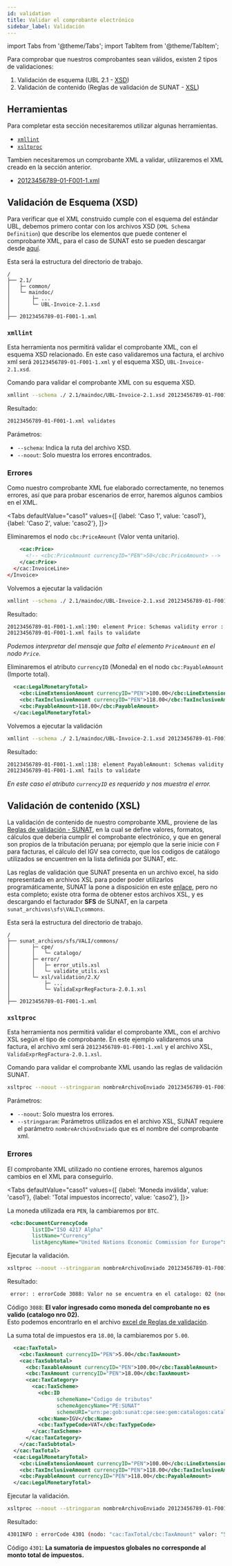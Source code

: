 ```yaml
---
id: validation
title: Validar el comprobante electrónico
sidebar_label: Validación
---
```


import Tabs from '@theme/Tabs';
import TabItem from '@theme/TabItem';

Para comprobar que nuestros comprobantes sean válidos, existen 2 tipos de validaciones:

1. Validación de esquema (UBL 2.1 - [XSD](https://en.wikipedia.org/wiki/XML_Schema_(W3C)))
2. Validación de contenido (Reglas de validación de SUNAT - [XSL](https://es.wikipedia.org/wiki/Extensible_Stylesheet_Language))

## Herramientas
Para completar esta sección necesitaremos utilizar algunas herramientas.
- [`xmllint`](http://xmlsoft.org/xmllint.html)
- [`xsltproc`](http://xmlsoft.org/XSLT/xsltproc.html)

Tambien necesitaremos un comprobante XML a validar, utilizaremos el XML creado en la sección anterior.

- [20123456789-01-F001-1.xml](https://fe-primer.greenter.dev/docs/sign#resultado)

## Validación de Esquema (XSD)

Para verificar que el XML construido cumple con el esquema del estándar UBL, debemos primero contar con los archivos XSD (`XML Schema Definition`) que describe los elementos que puede contener el comprobante XML, para el caso de SUNAT esto se pueden descargar desde [aquí](https://cpe.sunat.gob.pe/sites/default/files/inline-files/2.1.zip).

Esta será la estructura del directorio de trabajo.
```
/
├── 2.1/
│   ├─ common/
│   └─ maindoc/
│       ├─ ...
│       └─ UBL-Invoice-2.1.xsd
│
├── 20123456789-01-F001-1.xml
```

### `xmllint`
Esta herramienta nos permitirá validar el comprobante XML, con el esquema XSD relacionado. En este caso validaremos una factura, el archivo xml será `20123456789-01-F001-1.xml` y el esquema XSD, `UBL-Invoice-2.1.xsd`.

Comando para validar el comprobante XML con su esquema XSD.
```bash
xmllint --schema ./ 2.1/maindoc/UBL-Invoice-2.1.xsd 20123456789-01-F001-1.xml --noout
```
Resultado:
```bash
20123456789-01-F001-1.xml validates
```

Parámetros:
- `--schema`: Indica la ruta del archivo XSD. 
- `--noout`: Solo muestra los errores encontrados.

### Errores
Como nuestro comprobante XML fue elaborado correctamente, no tenemos errores, así que para probar escenarios de error, haremos algunos cambios en el XML.

<Tabs
  defaultValue="caso1"
  values={[
    {label: 'Caso 1', value: 'caso1'},
    {label: 'Caso 2', value: 'caso2'},
  ]}>
  <TabItem value="caso1">

Eliminaremos el nodo `cbc:PriceAmount` (Valor venta unitario).

```xml {2}
    <cac:Price>
      <!-- <cbc:PriceAmount currencyID="PEN">50</cbc:PriceAmount> -->
    </cac:Price>
  </cac:InvoiceLine>
</Invoice>
```

Volvemos a ejecutar la validación

```bash
xmllint --schema ./ 2.1/maindoc/UBL-Invoice-2.1.xsd 20123456789-01-F001-1.xml --noout
```
Resultado:
```bash
20123456789-01-F001-1.xml:190: element Price: Schemas validity error : Element '{urn:oasis:names:specification:ubl:schema:xsd:CommonAggregateComponents-2}Price': Missing child element(s). Expected is ( {urn:oasis:names:specification:ubl:schema:xsd:CommonBasicComponents-2}PriceAmount ).
20123456789-01-F001-1.xml fails to validate
```

_Podemos interpretar del mensaje que falta el elemento `PriceAmount` en el nodo `Price`._
  </TabItem>
  <TabItem value="caso2">

Eliminaremos el atributo `currencyID` (Moneda) en el nodo `cbc:PayableAmount` (Importe total).

```xml {4}
  <cac:LegalMonetaryTotal>
    <cbc:LineExtensionAmount currencyID="PEN">100.00</cbc:LineExtensionAmount>
    <cbc:TaxInclusiveAmount currencyID="PEN">118.00</cbc:TaxInclusiveAmount>
    <cbc:PayableAmount>118.00</cbc:PayableAmount>
  </cac:LegalMonetaryTotal>
```

Volvemos a ejecutar la validación

```bash
xmllint --schema ./ 2.1/maindoc/UBL-Invoice-2.1.xsd 20123456789-01-F001-1.xml --noout
```
Resultado:
```bash
20123456789-01-F001-1.xml:138: element PayableAmount: Schemas validity error : Element '{urn:oasis:names:specification:ubl:schema:xsd:CommonBasicComponents-2}PayableAmount': The attribute 'currencyID' is required but missing.
20123456789-01-F001-1.xml fails to validate
```

_En este caso el atributo `currencyID` es requerido y nos muestra el error._
  </TabItem>
</Tabs>


## Validación de contenido (XSL)

La validación de contenido de nuestro comprobante XML, proviene de las [Reglas de validación - SUNAT](https://cpe.sunat.gob.pe/node/88#item-1), en la cual se define valores, formatos, cálculos que deberia cumplir el comprobante electrónico, y que en general son propios de la tributación peruana; por ejemplo que la serie inicie con `F` para facturas, el cálculo del IGV sea correcto, que los codigos de catálogo utilizados se encuentren en la lista definida por SUNAT, etc.

Las reglas de validación que SUNAT presenta en un archivo excel, ha sido representada en archivos XSL para poder poder utilizarlos programáticamente, SUNAT la pone a disposición en este [enlace](https://cpe.sunat.gob.pe/node/88#item-3), pero no esta completo; existe otra forma de obtener estos archivos XSL, y es descargando el facturador **SFS** de SUNAT, en la carpeta `sunat_archivos\sfs\VALI\commons`.


Esta será la estructura del directorio de trabajo.
```
/
├── sunat_archivos/sfs/VALI/commons/
│       ├─ cpe/
│       │   └─ catalogo/
│       ├─ error/
│       │   ├─ error_utils.xsl
│       │   └─ validate_utils.xsl
│       └─ xsl/validation/2.X/
│           ├─ ...
│           └─ ValidaExprRegFactura-2.0.1.xsl
│
├── 20123456789-01-F001-1.xml
```

### `xsltproc`
Esta herramienta nos permitirá validar el comprobante XML, con el archivo XSL según el tipo de comprobante. En este ejemplo validaremos una factura, el archivo xml será `20123456789-01-F001-1.xml` y el archivo XSL, `ValidaExprRegFactura-2.0.1.xsl`.

Comando para validar el comprobante XML usando las reglas de validación SUNAT.
```bash
xsltproc --noout --stringparam nombreArchivoEnviado 20123456789-01-F001-1.xml sunat_archivos/sfs/VALI/commons/xsl/validation/2.X/ValidaExprRegFactura-2.0.1.xsl 20123456789-01-F001-1.xml
```

Parámetros:
- `--noout`: Solo muestra los errores.
- `--stringparam`: Parámetros utilizados en el archivo XSL, SUNAT requiere el parámetro `nombreArchivoEnviado` que es el nombre del comprobante xml. 

### Errores
El comprobante XML utilizado no contiene errores, haremos algunos cambios en el XML para conseguirlo.

<Tabs
  defaultValue="caso1"
  values={[
    {label: 'Moneda inválida', value: 'caso1'},
    {label: 'Total impuestos incorrecto', value: 'caso2'},
  ]}>
  <TabItem value="caso1">

La moneda utilizada era `PEN`, la cambiaremos por `BTC`.

```xml {4}
 <cbc:DocumentCurrencyCode
        listID="ISO 4217 Alpha"
        listName="Currency"
        listAgencyName="United Nations Economic Commission for Europe">BTC</cbc:DocumentCurrencyCode>
```

Ejecutar la validación.
```bash
xsltproc --noout --stringparam nombreArchivoEnviado 20123456789-01-F001-1.xml sunat_archivos/sfs/VALI/commons/xsl/validation/2.X/ValidaExprRegFactura-2.0.1.xsl 20123456789-01-F001-1.xml
```

Resultado:
```bash
 error: : errorCode 3088: Valor no se encuentra en el catalogo: 02 (nodo: "Invoice/cbc:DocumentCurrencyCode" valor: "BTC")
```

Código `3088`: **El valor ingresado como moneda del comprobante no es valido (catalogo nro 02).**      
Esto podemos encontrarlo en el archivo [excel de Reglas de validación](https://cpe.sunat.gob.pe/node/88#item-3).

  </TabItem>
  <TabItem value="caso2">

La suma total de impuestos era `18.00`, la cambiaremos por `5.00`.

```xml {2}
  <cac:TaxTotal>
    <cbc:TaxAmount currencyID="PEN">5.00</cbc:TaxAmount>
    <cac:TaxSubtotal>
      <cbc:TaxableAmount currencyID="PEN">100.00</cbc:TaxableAmount>
      <cbc:TaxAmount currencyID="PEN">18.00</cbc:TaxAmount>
      <cac:TaxCategory>
        <cac:TaxScheme>
          <cbc:ID
                schemeName="Codigo de tributos"
                schemeAgencyName="PE:SUNAT"
                schemeURI="urn:pe:gob:sunat:cpe:see:gem:catalogos:catalogo05">1000</cbc:ID>
          <cbc:Name>IGV</cbc:Name>
          <cbc:TaxTypeCode>VAT</cbc:TaxTypeCode>
        </cac:TaxScheme>
      </cac:TaxCategory>
    </cac:TaxSubtotal>
  </cac:TaxTotal>
  <cac:LegalMonetaryTotal>
    <cbc:LineExtensionAmount currencyID="PEN">100.00</cbc:LineExtensionAmount>
    <cbc:TaxInclusiveAmount currencyID="PEN">118.00</cbc:TaxInclusiveAmount>
    <cbc:PayableAmount currencyID="PEN">118.00</cbc:PayableAmount>
  </cac:LegalMonetaryTotal>
```

Ejecutar la validación.
```bash
xsltproc --noout --stringparam nombreArchivoEnviado 20123456789-01-F001-1.xml sunat_archivos/sfs/VALI/commons/xsl/validation/2.X/ValidaExprRegFactura-2.0.1.xsl 20123456789-01-F001-1.xml
```

Resultado:
```bash
4301INFO : errorCode 4301 (nodo: "cac:TaxTotal/cbc:TaxAmount" valor: "5.00")
```

Código `4301`: **La sumatoria de impuestos globales no corresponde al monto total de impuestos.**

  </TabItem>
</Tabs>


